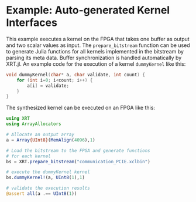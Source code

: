 # Example: Auto-generated Kernel Interfaces

This example executes a kernel on the FPGA that takes one buffer as output and
two scalar values as input.
The `prepare_bitstream` function can be used to generate Julia functions for all kernels implemented in the bitstream by parsing its meta data.
Buffer synchronization is handled automatically by XRT.jl.
An example code for the execution of a kernel `dummyKernel` like this:

```C++
void dummyKernel(char* a, char validate, int count) {
    for (int i=0; i<count; i++) {
        a[i] = validate;
    }
}
```

The synthesized kernel can be executed on an FPGA like this:

```Julia
using XRT
using ArrayAllocators

# Allocate an output array
a = Array{UInt8}(MemAlign(4096),1)

# Load the bitstream to the FPGA and generate functions 
# for each kernel
bs = XRT.prepare_bitstream("communication_PCIE.xclbin")

# execute the dummyKernel kernel
bs.dummyKernel!(a, UInt8(1),1)

# validate the execution results
@assert all(a .== UInt8(1))
```